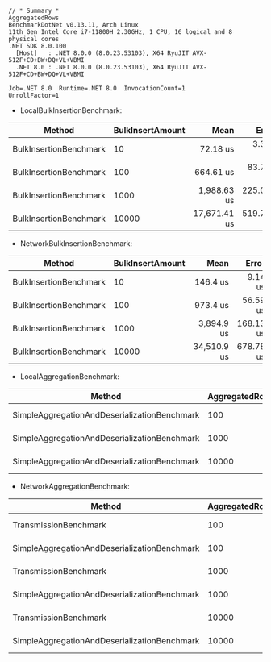 ```
// * Summary *
AggregatedRows
BenchmarkDotNet v0.13.11, Arch Linux
11th Gen Intel Core i7-11800H 2.30GHz, 1 CPU, 16 logical and 8 physical cores
.NET SDK 8.0.100
  [Host]   : .NET 8.0.0 (8.0.23.53103), X64 RyuJIT AVX-512F+CD+BW+DQ+VL+VBMI
  .NET 8.0 : .NET 8.0.0 (8.0.23.53103), X64 RyuJIT AVX-512F+CD+BW+DQ+VL+VBMI

Job=.NET 8.0  Runtime=.NET 8.0  InvocationCount=1  
UnrollFactor=1 
```

- LocalBulkInsertionBenchmark:

| Method                 | BulkInsertAmount | Mean         | Error      | StdDev       | Median       |
|----------------------- |----------------- |-------------:|-----------:|-------------:|-------------:|
| BulkInsertionBenchmark | 10               |     72.18 us |   3.374 us |     9.405 us |     72.10 us |
| BulkInsertionBenchmark | 100              |    664.61 us |  83.745 us |   241.624 us |    535.72 us |
| BulkInsertionBenchmark | 1000             |  1,988.63 us | 225.062 us |   608.467 us |  1,769.58 us |
| BulkInsertionBenchmark | 10000            | 17,671.41 us | 519.706 us | 1,457.310 us | 17,403.87 us |


- NetworkBulkInsertionBenchmark:

| Method                 | BulkInsertAmount | Mean        | Error     | StdDev      | Median      |
|----------------------- |----------------- |------------:|----------:|------------:|------------:|
| BulkInsertionBenchmark | 10               |    146.4 us |   9.14 us |    26.24 us |    143.5 us |
| BulkInsertionBenchmark | 100              |    973.4 us |  56.59 us |   161.46 us |    957.9 us |
| BulkInsertionBenchmark | 1000             |  3,894.9 us | 168.13 us |   445.86 us |  3,733.3 us |
| BulkInsertionBenchmark | 10000            | 34,510.9 us | 678.78 us | 1,323.90 us | 34,326.4 us |


- LocalAggregationBenchmark:

| Method                                       | AggregatedRows | Mean       | Error     | StdDev    | Median     |
|--------------------------------------------- |--------------- |-----------:|----------:|----------:|-----------:|
| SimpleAggregationAndDeserializationBenchmark | 100            |   294.4 us |  24.40 us |  71.93 us |   318.5 us |
| SimpleAggregationAndDeserializationBenchmark | 1000           | 1,372.6 us | 274.38 us | 804.70 us | 1,029.1 us |
| SimpleAggregationAndDeserializationBenchmark | 10000          | 5,530.5 us | 110.17 us | 108.20 us | 5,503.1 us |


- NetworkAggregationBenchmark:

| Method                                       | AggregatedRows | Mean     | Error    | StdDev   | Median   |
|--------------------------------------------- |--------------- |---------:|---------:|---------:|---------:|
| TransmissionBenchmark                        | 100            | 41.04 ms | 0.270 ms | 0.240 ms | 41.05 ms |
| SimpleAggregationAndDeserializationBenchmark | 100            | 41.74 ms | 0.679 ms | 0.974 ms | 41.46 ms |
| TransmissionBenchmark                        | 1000           | 43.72 ms | 0.866 ms | 1.749 ms | 43.15 ms |
| SimpleAggregationAndDeserializationBenchmark | 1000           | 47.31 ms | 0.938 ms | 1.916 ms | 46.16 ms |
| TransmissionBenchmark                        | 10000          | 42.13 ms | 0.815 ms | 1.269 ms | 42.10 ms |
| SimpleAggregationAndDeserializationBenchmark | 10000          | 35.58 ms | 0.340 ms | 0.847 ms | 35.33 ms |


